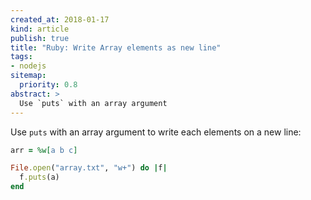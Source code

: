 ```yaml
---
created_at: 2018-01-17
kind: article
publish: true
title: "Ruby: Write Array elements as new line"
tags:
- nodejs
sitemap:
  priority: 0.8
abstract: >
  Use `puts` with an array argument
---
```


Use `puts` with an array argument to write each elements on a new line:

```rb
arr = %w[a b c]

File.open("array.txt", "w+") do |f|
  f.puts(a)
end
```